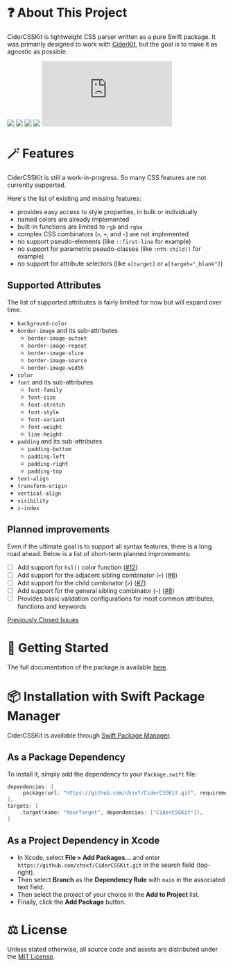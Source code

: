 # ❓ About This Project

CiderCSSKit is lightweight CSS parser written as a pure Swift package.
It was primarily designed to work with [CiderKit](https://github.com/chsxf/CiderKit), but the goal is to make it as agnostic as possible.

![](https://img.shields.io/badge/Platforms-macOS%2010.15%2B%20%7C%20iOS%2013%2B%20%7C%20iPadOS%2013%2B%20%7C%20tvOS%2013%2B%20%7C%20watchOS%206%2B%20%7C%20visionOS%201%2B-orange)
![](https://img.shields.io/badge/Swift-6.0%20%7C%205.10%20%7C%205.9-orange)
![](https://github.com/chsxf/CiderCSSKit/actions/workflows/swift.yml/badge.svg)
[![](https://img.shields.io/badge/gitmoji-%20😜%20😍-FFDD67.svg)](https://gitmoji.dev/)
![](https://analytics.chsxf.dev/GitHubStats.badge/CiderCSSKit/README.md)

# 🪄 Features

CiderCSSKit is still a work-in-progress. So many CSS features are not currenlty supported.

Here's the list of existing and missing features:

- provides easy access to style properties, in bulk or individually
- named colors are already implemented
- built-in functions are limited to `rgb` and `rgba`
- complex CSS combinators (`>`, `+`, and `~`) are not implemented
- no support pseudo-elements (like `::first-line` for example)
- no support for parametric pseudo-classes (like `:nth-child()` for example)
- no support for attribute selectors (like `a[target]` or `a[target="_blank"]`)

## Supported Attributes

The list of supported attributes is fairly limited for now but will expand over time.

- `background-color`
- `border-image` and its sub-attributes
    - `border-image-outset`
    - `border-image-repeat`
    - `border-image-slice`
    - `border-image-source`
    - `border-image-width`
- `color`
- `font` and its sub-attributes
    - `font-family`
    - `font-size`
    - `font-stretch`
    - `font-style`
    - `font-variant`
    - `font-weight`
    - `line-height`
- `padding` and its sub-attributes
    - `padding-bottom`
    - `padding-left`
    - `padding-right`
    - `padding-top`
- `text-align`
- `transform-origin`
- `vertical-align`
- `visibility`
- `z-index`

## Planned improvements

Even if the ultimate goal is to support all syntax features, there is a long road ahead. Below is a list of short-term planned improvements:

- [ ] Add support for `hsl()` color function ([#12](https://github.com/chsxf/CiderCSSKit/issues/12))
- [ ] Add support for the adjacent sibling combinator (`+`) ([#6](https://github.com/chsxf/CiderCSSKit/issues/6))
- [ ] Add support for the child combinator (`>`) ([#7](https://github.com/chsxf/CiderCSSKit/issues/7))
- [ ] Add support for the general sibling combinator (`~`) ([#8](https://github.com/chsxf/CiderCSSKit/issues/8))
- [ ] Provides basic validation configurations for most common attributes, functions and keywords

[Previously Closed Issues](https://github.com/chsxf/CiderCSSKit/issues?q=is%3Aissue+is%3Aclosed)

# 🚀 Getting Started

The full documentation of the package is available [here](https://chsxf.github.io/CiderCSSKit/documentation/cidercsskit).

# 📦 Installation with Swift Package Manager

CiderCSSKit is available through [Swift Package Manager](https://github.com/apple/swift-package-manager).

## As a Package Dependency

To install it, simply add the dependency to your `Package.swift` file:

```swift
dependencies: [
    .package(url: "https://github.com/chsxf/CiderCSSKit.git", requirement: .branch("main")),
],
targets: [
    .target(name: "YourTarget", dependencies: ["CiderCSSKit"]),
]
```

## As a Project Dependency in Xcode

- In Xcode, select **File > Add Packages...** and enter `https://github.com/chsxf/CiderCSSKit.git` in the search field (top-right). 
- Then select **Branch** as the **Dependency Rule** with `main` in the associated text field.
- Then select the project of your choice in the **Add to Project** list.
- Finally, click the **Add Package** button.

# ⚖️ License

Unless stated otherwise, all source code and assets are distributed under the [MIT License](LICENSE).

